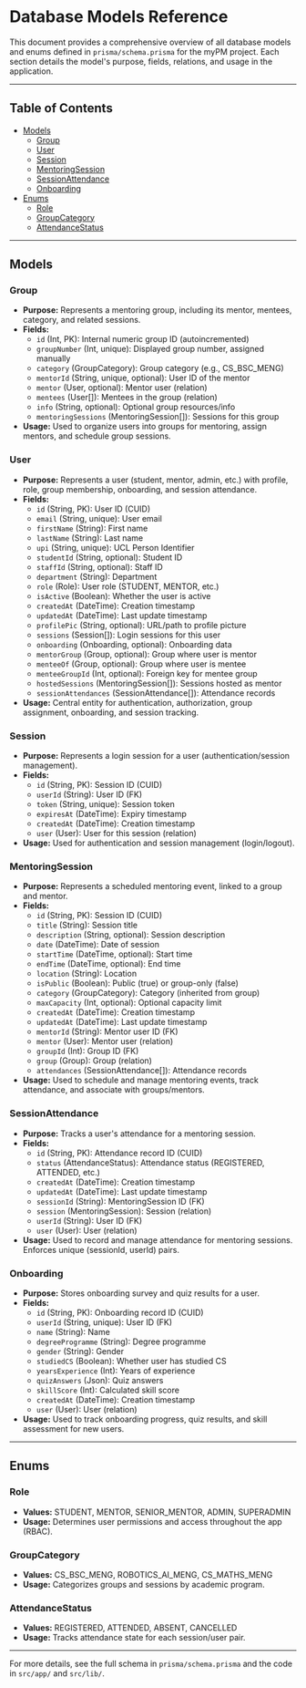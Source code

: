 # Database Models Reference

This document provides a comprehensive overview of all database models and enums defined in `prisma/schema.prisma` for the myPM project. Each section details the model's purpose, fields, relations, and usage in the application.

---

## Table of Contents

- [Models](#models)
  - [Group](#group)
  - [User](#user)
  - [Session](#session)
  - [MentoringSession](#mentoringsession)
  - [SessionAttendance](#sessionattendance)
  - [Onboarding](#onboarding)
- [Enums](#enums)
  - [Role](#role)
  - [GroupCategory](#groupcategory)
  - [AttendanceStatus](#attendancestatus)

---

## Models

### Group
- **Purpose:** Represents a mentoring group, including its mentor, mentees, category, and related sessions.
- **Fields:**
  - `id` (Int, PK): Internal numeric group ID (autoincremented)
  - `groupNumber` (Int, unique): Displayed group number, assigned manually
  - `category` (GroupCategory): Group category (e.g., CS_BSC_MENG)
  - `mentorId` (String, unique, optional): User ID of the mentor
  - `mentor` (User, optional): Mentor user (relation)
  - `mentees` (User[]): Mentees in the group (relation)
  - `info` (String, optional): Optional group resources/info
  - `mentoringSessions` (MentoringSession[]): Sessions for this group
- **Usage:** Used to organize users into groups for mentoring, assign mentors, and schedule group sessions.

### User
- **Purpose:** Represents a user (student, mentor, admin, etc.) with profile, role, group membership, onboarding, and session attendance.
- **Fields:**
  - `id` (String, PK): User ID (CUID)
  - `email` (String, unique): User email
  - `firstName` (String): First name
  - `lastName` (String): Last name
  - `upi` (String, unique): UCL Person Identifier
  - `studentId` (String, optional): Student ID
  - `staffId` (String, optional): Staff ID
  - `department` (String): Department
  - `role` (Role): User role (STUDENT, MENTOR, etc.)
  - `isActive` (Boolean): Whether the user is active
  - `createdAt` (DateTime): Creation timestamp
  - `updatedAt` (DateTime): Last update timestamp
  - `profilePic` (String, optional): URL/path to profile picture
  - `sessions` (Session[]): Login sessions for this user
  - `onboarding` (Onboarding, optional): Onboarding data
  - `mentorGroup` (Group, optional): Group where user is mentor
  - `menteeOf` (Group, optional): Group where user is mentee
  - `menteeGroupId` (Int, optional): Foreign key for mentee group
  - `hostedSessions` (MentoringSession[]): Sessions hosted as mentor
  - `sessionAttendances` (SessionAttendance[]): Attendance records
- **Usage:** Central entity for authentication, authorization, group assignment, onboarding, and session tracking.

### Session
- **Purpose:** Represents a login session for a user (authentication/session management).
- **Fields:**
  - `id` (String, PK): Session ID (CUID)
  - `userId` (String): User ID (FK)
  - `token` (String, unique): Session token
  - `expiresAt` (DateTime): Expiry timestamp
  - `createdAt` (DateTime): Creation timestamp
  - `user` (User): User for this session (relation)
- **Usage:** Used for authentication and session management (login/logout).

### MentoringSession
- **Purpose:** Represents a scheduled mentoring event, linked to a group and mentor.
- **Fields:**
  - `id` (String, PK): Session ID (CUID)
  - `title` (String): Session title
  - `description` (String, optional): Session description
  - `date` (DateTime): Date of session
  - `startTime` (DateTime, optional): Start time
  - `endTime` (DateTime, optional): End time
  - `location` (String): Location
  - `isPublic` (Boolean): Public (true) or group-only (false)
  - `category` (GroupCategory): Category (inherited from group)
  - `maxCapacity` (Int, optional): Optional capacity limit
  - `createdAt` (DateTime): Creation timestamp
  - `updatedAt` (DateTime): Last update timestamp
  - `mentorId` (String): Mentor user ID (FK)
  - `mentor` (User): Mentor user (relation)
  - `groupId` (Int): Group ID (FK)
  - `group` (Group): Group (relation)
  - `attendances` (SessionAttendance[]): Attendance records
- **Usage:** Used to schedule and manage mentoring events, track attendance, and associate with groups/mentors.

### SessionAttendance
- **Purpose:** Tracks a user's attendance for a mentoring session.
- **Fields:**
  - `id` (String, PK): Attendance record ID (CUID)
  - `status` (AttendanceStatus): Attendance status (REGISTERED, ATTENDED, etc.)
  - `createdAt` (DateTime): Creation timestamp
  - `updatedAt` (DateTime): Last update timestamp
  - `sessionId` (String): MentoringSession ID (FK)
  - `session` (MentoringSession): Session (relation)
  - `userId` (String): User ID (FK)
  - `user` (User): User (relation)
- **Usage:** Used to record and manage attendance for mentoring sessions. Enforces unique (sessionId, userId) pairs.

### Onboarding
- **Purpose:** Stores onboarding survey and quiz results for a user.
- **Fields:**
  - `id` (String, PK): Onboarding record ID (CUID)
  - `userId` (String, unique): User ID (FK)
  - `name` (String): Name
  - `degreeProgramme` (String): Degree programme
  - `gender` (String): Gender
  - `studiedCS` (Boolean): Whether user has studied CS
  - `yearsExperience` (Int): Years of experience
  - `quizAnswers` (Json): Quiz answers
  - `skillScore` (Int): Calculated skill score
  - `createdAt` (DateTime): Creation timestamp
  - `user` (User): User (relation)
- **Usage:** Used to track onboarding progress, quiz results, and skill assessment for new users.

---

## Enums

### Role
- **Values:** STUDENT, MENTOR, SENIOR_MENTOR, ADMIN, SUPERADMIN
- **Usage:** Determines user permissions and access throughout the app (RBAC).

### GroupCategory
- **Values:** CS_BSC_MENG, ROBOTICS_AI_MENG, CS_MATHS_MENG
- **Usage:** Categorizes groups and sessions by academic program.

### AttendanceStatus
- **Values:** REGISTERED, ATTENDED, ABSENT, CANCELLED
- **Usage:** Tracks attendance state for each session/user pair.

---

For more details, see the full schema in `prisma/schema.prisma` and the code in `src/app/` and `src/lib/`. 